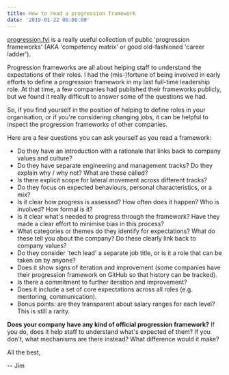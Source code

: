 ```yaml
---
title: How to read a progression framework
date: '2019-01-22 00:00:00'
---
```


[progression.fyi](https://www.progression.fyi/) is a really useful collection of public 'progression frameworks' (AKA 'competency matrix' or good old-fashioned 'career ladder').

Progression frameworks are all about helping staff to understand the expectations of their roles. I had the (mis-)fortune of being involved in early efforts to define a progression framework in my last full-time leadership role. At that time, a few companies had published their frameworks publicly, but we found it really difficult to answer some of the questions we had.

So, if you find yourself in the position of helping to define roles in your organisation, or if you're considering changing jobs, it can be helpful to inspect the progression frameworks of other companies.

Here are a few questions you can ask yourself as you read a framework:

* Do they have an introduction with a rationale that links back to company values and culture?
* Do they have separate engineering and management tracks? Do they explain why / why not? What are these called?
* Is there explicit scope for lateral movement across different tracks?
* Do they focus on expected behaviours, personal characteristics, or a mix?
* Is it clear how progress is assessed? How often does it happen? Who is involved? How formal is it?
* Is it clear what's needed to progress through the framework? Have they made a clear effort to minimise bias in this process?
* What categories or themes do they identify for expectations? What do these tell you about the company? Do these clearly link back to company values? 
* Do they consider 'tech lead' a separate job title, or is it a role that can be taken on by anyone?
* Does it show signs of iteration and improvement (some companies have their progression framework on GitHub so that history can be tracked).
* Is there a commitment to further iteration and improvement?
* Does it include a set of core expectations across all roles (e.g. mentoring, communication).
* Bonus points: are they transparent about salary ranges for each level? This is still a rarity.

__Does your company have any kind of official progression framework?__ If you do, does it help staff to understand what's expected of them? If you don't, what mechanisms are there instead? What difference would it make?

All the best,

-- Jim

